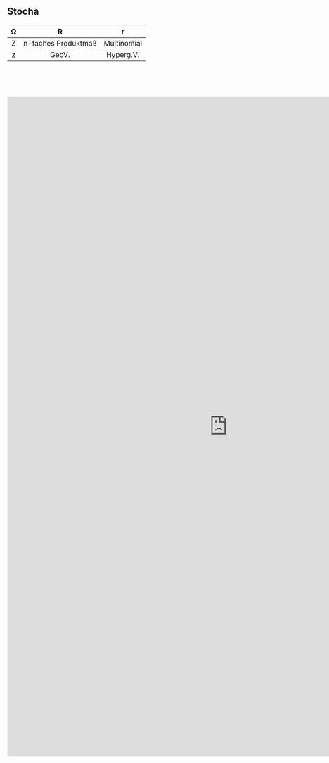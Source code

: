 ## Stocha

|Ω| R | r |
|:---:|:---:|:---:|
|Z|n-faches Produktmaß|Multinomial|
|z|GeoV.|Hyperg.V.|

<br><br><br>

<embed src="https://bwuah.github.io/Stochastik_Rev.pdf" style="width:1000px;height:1500px" type='application/pdf'>

<!--[img](file3.PNG)-->
